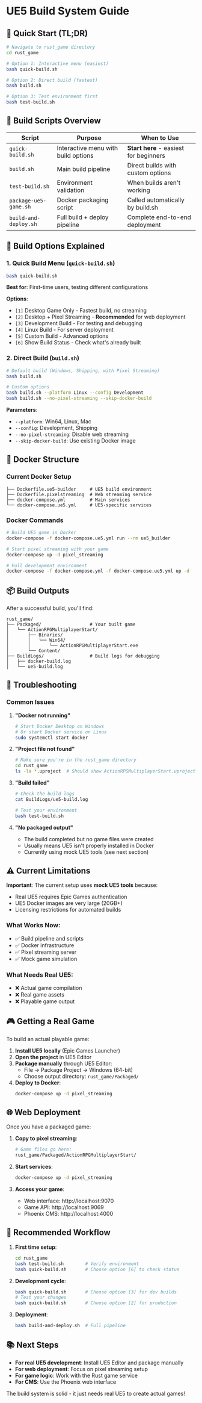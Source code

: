 # UE5 Build System Guide

## 🎯 Quick Start (TL;DR)

```bash
# Navigate to rust_game directory
cd rust_game

# Option 1: Interactive menu (easiest)
bash quick-build.sh

# Option 2: Direct build (fastest)
bash build.sh

# Option 3: Test environment first
bash test-build.sh
```

## 📁 Build Scripts Overview

| Script | Purpose | When to Use |
|--------|---------|-------------|
| `quick-build.sh` | Interactive menu with build options | **Start here** - easiest for beginners |
| `build.sh` | Main build pipeline | Direct builds with custom options |
| `test-build.sh` | Environment validation | When builds aren't working |
| `package-ue5-game.sh` | Docker packaging script | Called automatically by build.sh |
| `build-and-deploy.sh` | Full build + deploy pipeline | Complete end-to-end deployment |

## 🚀 Build Options Explained

### 1. Quick Build Menu (`quick-build.sh`)
```bash
bash quick-build.sh
```
**Best for**: First-time users, testing different configurations

**Options**:
- `[1]` Desktop Game Only - Fastest build, no streaming
- `[2]` Desktop + Pixel Streaming - **Recommended** for web deployment
- `[3]` Development Build - For testing and debugging
- `[4]` Linux Build - For server deployment
- `[5]` Custom Build - Advanced options
- `[6]` Show Build Status - Check what's already built

### 2. Direct Build (`build.sh`)
```bash
# Default build (Windows, Shipping, with Pixel Streaming)
bash build.sh

# Custom options
bash build.sh --platform Linux --config Development
bash build.sh --no-pixel-streaming --skip-docker-build
```

**Parameters**:
- `--platform`: Win64, Linux, Mac
- `--config`: Development, Shipping
- `--no-pixel-streaming`: Disable web streaming
- `--skip-docker-build`: Use existing Docker image

## 🐳 Docker Structure

### Current Docker Setup
```
├── Dockerfile.ue5-builder     # UE5 build environment
├── Dockerfile.pixelstreaming  # Web streaming service
├── docker-compose.yml         # Main services
└── docker-compose.ue5.yml     # UE5-specific services
```

### Docker Commands
```bash
# Build UE5 game in Docker
docker-compose -f docker-compose.ue5.yml run --rm ue5_builder

# Start pixel streaming with your game
docker-compose up -d pixel_streaming

# Full development environment
docker-compose -f docker-compose.yml -f docker-compose.ue5.yml up -d
```

## 📦 Build Outputs

After a successful build, you'll find:

```
rust_game/
├── Packaged/                  # Your built game
│   └── ActionRPGMultiplayerStart/
│       ├── Binaries/
│       │   └── Win64/
│       │       └── ActionRPGMultiplayerStart.exe
│       └── Content/
├── BuildLogs/                 # Build logs for debugging
│   ├── docker-build.log
│   └── ue5-build.log
```

## 🔧 Troubleshooting

### Common Issues

1. **"Docker not running"**
   ```bash
   # Start Docker Desktop on Windows
   # Or start Docker service on Linux
   sudo systemctl start docker
   ```

2. **"Project file not found"**
   ```bash
   # Make sure you're in the rust_game directory
   cd rust_game
   ls -la *.uproject  # Should show ActionRPGMultiplayerStart.uproject
   ```

3. **"Build failed"**
   ```bash
   # Check the build logs
   cat BuildLogs/ue5-build.log
   
   # Test your environment
   bash test-build.sh
   ```

4. **"No packaged output"**
   - The build completed but no game files were created
   - Usually means UE5 isn't properly installed in Docker
   - Currently using mock UE5 tools (see next section)

## ⚠️ Current Limitations

**Important**: The current setup uses **mock UE5 tools** because:
- Real UE5 requires Epic Games authentication
- UE5 Docker images are very large (20GB+)
- Licensing restrictions for automated builds

### What Works Now:
- ✅ Build pipeline and scripts
- ✅ Docker infrastructure
- ✅ Pixel streaming server
- ✅ Mock game simulation

### What Needs Real UE5:
- ❌ Actual game compilation
- ❌ Real game assets
- ❌ Playable game output

## 🎮 Getting a Real Game

To build an actual playable game:

1. **Install UE5 locally** (Epic Games Launcher)
2. **Open the project** in UE5 Editor
3. **Package manually** through UE5 Editor:
   - File → Package Project → Windows (64-bit)
   - Choose output directory: `rust_game/Packaged/`
4. **Deploy to Docker**:
   ```bash
   docker-compose up -d pixel_streaming
   ```

## 🌐 Web Deployment

Once you have a packaged game:

1. **Copy to pixel streaming**:
   ```bash
   # Game files go here:
   rust_game/Packaged/ActionRPGMultiplayerStart/
   ```

2. **Start services**:
   ```bash
   docker-compose up -d pixel_streaming
   ```

3. **Access your game**:
   - Web interface: http://localhost:9070
   - Game API: http://localhost:9069
   - Phoenix CMS: http://localhost:4000

## 🎯 Recommended Workflow

1. **First time setup**:
   ```bash
   cd rust_game
   bash test-build.sh        # Verify environment
   bash quick-build.sh       # Choose option [6] to check status
   ```

2. **Development cycle**:
   ```bash
   bash quick-build.sh       # Choose option [3] for dev builds
   # Test your changes
   bash quick-build.sh       # Choose option [2] for production
   ```

3. **Deployment**:
   ```bash
   bash build-and-deploy.sh  # Full pipeline
   ```

## 📚 Next Steps

- **For real UE5 development**: Install UE5 Editor and package manually
- **For web deployment**: Focus on pixel streaming setup
- **For game logic**: Work with the Rust game service
- **For CMS**: Use the Phoenix web interface

The build system is solid - it just needs real UE5 to create actual games!